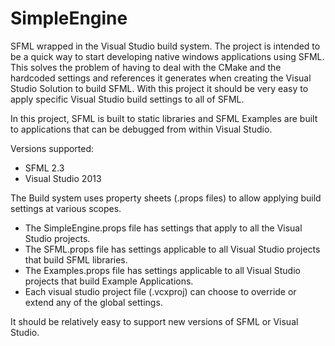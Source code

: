 # SimpleEngine
SFML wrapped in the Visual Studio build system. The project is intended to be a quick way to start developing native windows applications using SFML.
This solves the problem of having to deal with the CMake and the hardcoded settings and references it generates when creating the Visual Studio Solution to build SFML.
With this project it should be very easy to apply specific Visual Studio build settings to all of SFML.

In this project, SFML is built to static libraries and SFML Examples are built to applications that can be debugged from within Visual Studio.

Versions supported:
* SFML 2.3
* Visual Studio 2013

The Build system uses property sheets (.props files) to allow applying build settings at various scopes. 
* The SimpleEngine.props file has settings that apply to all the Visual Studio projects.
* The SFML.props file has settings applicable to all Visual Studio projects that build SFML libraries.
* The Examples.props file has settings applicable to all Visual Studio projects that build Example Applications.
* Each visual studio project file (.vcxproj) can choose to override or extend any of the global settings.

It should be relatively easy to support new versions of SFML or Visual Studio.
